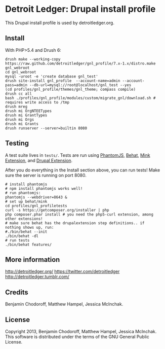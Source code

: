 Detroit Ledger: Drupal install profile
======================================

This Drupal install profile is used by detroitledger.org.

Install
-------

With PHP>5.4 and Drush 6:

```
drush make --working-copy https://raw.github.com/detroitledger/gnl_profile/7.x-1.x/distro.make gnl_webroot
cd gnl_webroot
mysql -uroot -e 'create database gnl_test'
drush site-install gnl_profile  --account-name=admin --account-pass=admin --db-url=mysql://root@localhost/gnl_test --yes
(cd profiles/gnl_profile/themes/gnl_theme; compass compile)
drush cc all
bash ./profiles/gnl_profile/modules/custom/migrate_gnl/download.sh # requires write access to /tmp
drush mreg
drush mi OrgNTEETypes
drush mi GrantTypes
drush mi Orgs
drush mi Grants
drush runserver --server=builtin 8080
```

Testing
-------

A test suite lives in `tests/`. Tests are run using [PhantomJS](http://phantomjs.org/), [Behat](http://behat.org), [Mink Extension](http://extensions.behat.org/mink/), and [Drupal Extension](https://github.com/jhedstrom/drupalextension).

After you do everything in the Install section above, you can run tests! Make sure the server is running on port 8080.

```
# install phantomjs
# npm install phantomjs works well!
# run phantomjs:
phantomjs --webdriver=8643 &
# set up behat/mink
cd profiles/gnl_profiletests
curl -s https://getcomposer.org/installer | php
php composer.phar install # you need the php5-curl extension, among other extensions!
# make sure behat has the drupalextension step definitions.. if nothing shows up, run:
#./bin/behat --init
./bin/behat -dl
# run tests
./bin/behat features/
```

More information
----------------

http://detroitledger.org/
https://twitter.com/detroitledger
http://detroitledger.tumblr.com/

Credits
-------

Benjamin Chodoroff, Matthew Hampel, Jessica McInchak.

License
-------

Copyright 2013, Benjamin Chodoroff, Matthew Hampel, Jessica McInchak. This software is distributed under the terms of the GNU General Public License.

